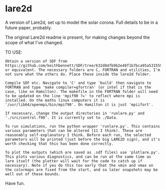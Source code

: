 # lare2d

A version of Lare2d, set up to model the solar corona. Full details to be in a future paper, probably.

The original Lare2d readme is present, for making changes beyond the scope of what I've changed.

TO USE:

    Obtain a version of SDF from https://github.com/keithbennett/SDF/tree/632d84fb9b2e48f1b7bca95a531559c9f4bf1c99 or equivalent. The necessary folders are C, FORTRAN and utilities, I'm not sure what the others do. Place these inside the lare2d folder.

    Compile SDF etc. Navigate to 'C' and type 'build' then navigate to FORTRAN and type 'make compiler=gfortran' (or intel if that is the case, like on Hamilton). The makefile in the FORTRAN folder will need to be updated on the line 'mpif90 ?=' to reflect where mpi is installed. On the maths linux computers it is '/usr/lib64/openmpi/bin/mpif90'. On Hamilton it is just 'mpiifort'.

    If necessary, change the output directories in 'runlare.py' and './src/control.f90'. It is currently set to ./Data.

    To run simulations, run the python wrapper 'runlare.py'. This contains various parameters that can be altered (11 I think). These are reasonably self-explanatory I think. Before each run, the selected parameters will be printed (just before the big LARE2D sign), and it's worth checking that this has been done correctly.

    To plot the outputs (which are saved as .sdf files) use 'plotlare.py'. This plots various diagnostics, and can be run at the same time as lare itself (the plotter will wait for the code to catch up if necessary). Note if you do this too early that the vmin and vmax on the colormaps are fixed from the start, and so later snapshots may be well out of these bounds.

Have fun.
